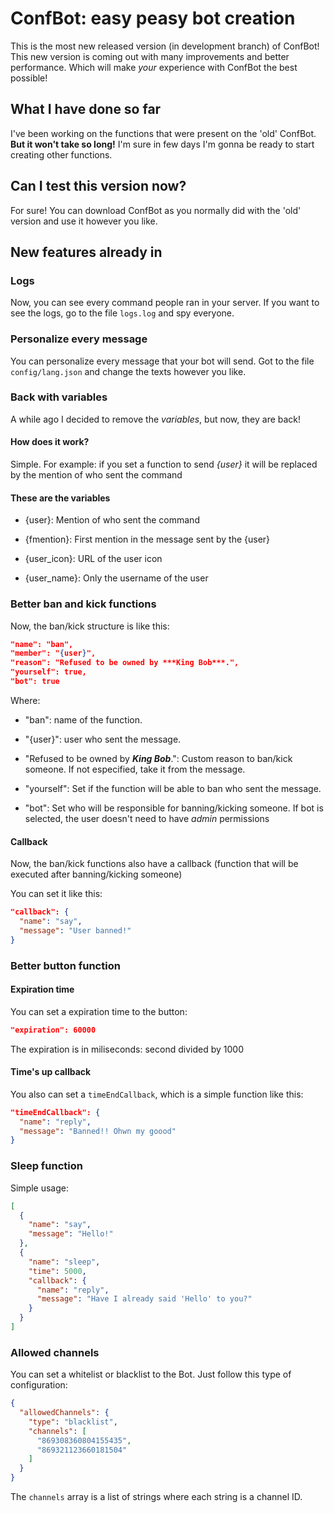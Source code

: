 # **ConfBot**: easy peasy bot creation

This is the most new released version (in development branch) of ConfBot! This new version is coming out with many improvements and better performance. Which will make *your* experience with ConfBot the best possible!

## What I have done so far

I've been working on the functions that were present on the 'old' ConfBot. **But it won't take so long!** I'm sure in few days I'm gonna be ready to start creating other functions.

## Can I test this version now?

For sure! You can download ConfBot as you normally did with the 'old' version and use it however you like.

## New features already in

### Logs

Now, you can see every command people ran in your server. If you want to see the logs, go to the file `logs.log` and spy everyone.

### Personalize every message

You can personalize every message that your bot will send. Got to the file `config/lang.json` and change the texts however you like.

### Back with variables

A while ago I decided to remove the *variables*, but now, they are back!

#### How does it work?

Simple. For example: if you set a function to send *{user}* it will be replaced by the mention of who sent the command

#### These are the variables

- {user}: Mention of who sent the command

- {fmention}: First mention in the message sent by the {user}

- {user_icon}: URL of the user icon

- {user_name}: Only the username of the user

### Better ban and kick functions

Now, the ban/kick structure is like this:

```json
"name": "ban",
"member": "{user}",
"reason": "Refused to be owned by ***King Bob***.",
"yourself": true,
"bot": true
```

Where:

- "ban": name of the function.

- "{user}": user who sent the message.

- "Refused to be owned by ***King Bob***.": Custom reason to ban/kick someone. If not especified, take it from the message.

- "yourself": Set if the function will be able to ban who sent the message.

- "bot": Set who will be responsible for banning/kicking someone. If bot is selected, the user doesn't need to have *admin* permissions

#### Callback

Now, the ban/kick functions also have a callback (function that will be executed after banning/kicking someone)

You can set it like this:

```json
"callback": {
  "name": "say",
  "message": "User banned!"
}
```

### Better button function

#### Expiration time

You can set a expiration time to the button:

```json
"expiration": 60000
```

The expiration is in miliseconds: second divided by 1000

#### Time's up callback

You also can set a `timeEndCallback`, which is a simple function like this:

```json
"timeEndCallback": {
  "name": "reply",
  "message": "Banned!! Ohwn my goood"
}
```

### Sleep function

Simple usage:

```json
[
  {
    "name": "say",
    "message": "Hello!"
  },
  {
    "name": "sleep",
    "time": 5000,
    "callback": {
      "name": "reply",
      "message": "Have I already said 'Hello' to you?"
    }
  }
]
```

### Allowed channels

You can set a whitelist or blacklist to the Bot. Just follow this type of configuration:

```json
{
  "allowedChannels": {
    "type": "blacklist",
    "channels": [
      "869308360804155435",
      "869321123660181504"
    ]
  }
}
```

The `channels` array is a list of strings where each string is a channel ID.
